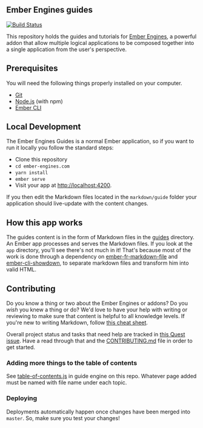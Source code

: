 ## Ember Engines guides

[![Build Status](https://travis-ci.org/ember-engines/ember-engines.com.svg?branch=master)](https://travis-ci.org/ember-engines/ember-engines.com)

This repository holds the guides and tutorials for [Ember Engines](https://github.com/ember-engines/ember-engines), a powerful addon that allow multiple logical applications to be composed together into a single application from the user's perspective.

## Prerequisites

You will need the following things properly installed on your computer.

* [Git](https://git-scm.com/)
* [Node.js](https://nodejs.org/) (with npm)
* [Ember CLI](https://ember-cli.com/)

## Local Development

The Ember Engines Guides is a normal Ember application, so if you want to run it locally you follow the standard steps:

* Clone this repository
* `cd ember-engines.com`
* `yarn install`
* `ember serve`
* Visit your app at [http://localhost:4200](http://localhost:4200).

If you then edit the Markdown files located in the `markdown/guide` folder your
application should live-update with the content changes.

## How this app works 

The guides content is in the form of Markdown files in the [guides](https://github.com/ember-engines/ember-engines.com/tree/master/markdown/guide) directory. An Ember app processes and serves the Markdown files. If you look at the `app` directory, you'll see there's not much in it! That's because most of the work is done through a dependency on [ember-fr-markdown-file](https://www.npmjs.com/package/ember-fr-markdown-file) and [ember-cli-showdown](https://www.npmjs.com/package/ember-cli-showdown), to separate markdown files and transform him into valid HTML.

## Contributing

Do you know a thing or two about the Ember Engines or addons? Do you _wish_ you knew a thing or do?  We'd love to have your help with writing or reviewing to make sure that content is helpful to all knowledge levels. If you're new to writing Markdown, follow [this cheat sheet](https://guides.github.com/pdfs/markdown-cheatsheet-online.pdf).

Overall project status and tasks that need help are tracked in [this Quest issue](https://github.com/ember-engines/ember-engines.com/issues/55). Have a read through that and the [CONTRIBUTING.md](CONTRIBUTING.md) file in order to get started.


### Adding more things to the table of contents

See [table-of-contents.js](https://github.com/ember-engines/ember-engines.com/blob/master/lib/guide/addon/utils/table-of-contents.js) in guide engine on this repo. Whatever page added must be named with file name under each topic.

### Deploying

Deployments automatically happen once changes have been merged into `master`. So, make sure you test your changes!
